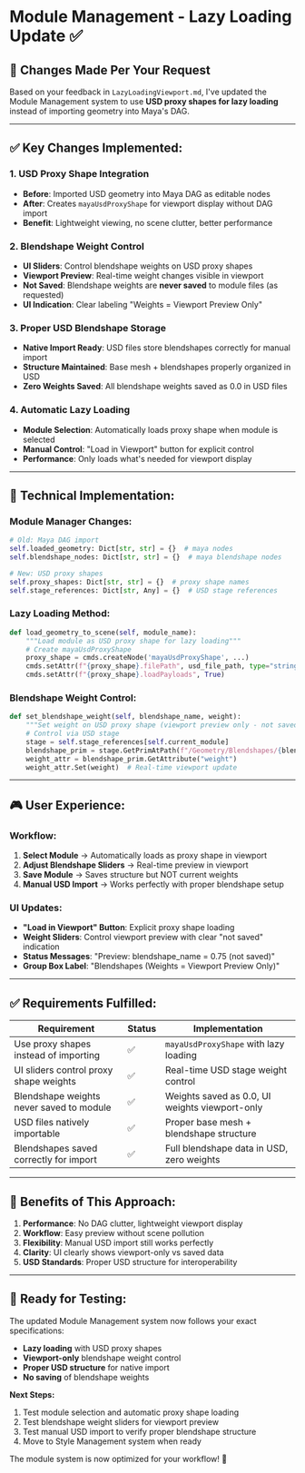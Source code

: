 # Module Management - Lazy Loading Update ✅

## 🎯 **Changes Made Per Your Request**

Based on your feedback in `LazyLoadingViewport.md`, I've updated the Module Management system to use **USD proxy shapes for lazy loading** instead of importing geometry into Maya's DAG.

---

## ✅ **Key Changes Implemented:**

### **1. USD Proxy Shape Integration**
- **Before**: Imported USD geometry into Maya DAG as editable nodes
- **After**: Creates `mayaUsdProxyShape` for viewport display without DAG import
- **Benefit**: Lightweight viewing, no scene clutter, better performance

### **2. Blendshape Weight Control**
- **UI Sliders**: Control blendshape weights on USD proxy shapes
- **Viewport Preview**: Real-time weight changes visible in viewport
- **Not Saved**: Blendshape weights are **never saved** to module files (as requested)
- **UI Indication**: Clear labeling "Weights = Viewport Preview Only"

### **3. Proper USD Blendshape Storage**
- **Native Import Ready**: USD files store blendshapes correctly for manual import
- **Structure Maintained**: Base mesh + blendshapes properly organized in USD
- **Zero Weights Saved**: All blendshape weights saved as 0.0 in USD files

### **4. Automatic Lazy Loading**
- **Module Selection**: Automatically loads proxy shape when module is selected
- **Manual Control**: "Load in Viewport" button for explicit control
- **Performance**: Only loads what's needed for viewport display

---

## 🔧 **Technical Implementation:**

### **Module Manager Changes:**
```python
# Old: Maya DAG import
self.loaded_geometry: Dict[str, str] = {}  # maya nodes
self.blendshape_nodes: Dict[str, str] = {}  # maya blendshape nodes

# New: USD proxy shapes
self.proxy_shapes: Dict[str, str] = {}  # proxy shape names
self.stage_references: Dict[str, Any] = {}  # USD stage references
```

### **Lazy Loading Method:**
```python
def load_geometry_to_scene(self, module_name):
    """Load module as USD proxy shape for lazy loading"""
    # Create mayaUsdProxyShape
    proxy_shape = cmds.createNode('mayaUsdProxyShape', ...)
    cmds.setAttr(f"{proxy_shape}.filePath", usd_file_path, type="string")
    cmds.setAttr(f"{proxy_shape}.loadPayloads", True)
```

### **Blendshape Weight Control:**
```python
def set_blendshape_weight(self, blendshape_name, weight):
    """Set weight on USD proxy shape (viewport preview only - not saved)"""
    # Control via USD stage
    stage = self.stage_references[self.current_module]
    blendshape_prim = stage.GetPrimAtPath(f"/Geometry/Blendshapes/{blendshape_name}")
    weight_attr = blendshape_prim.GetAttribute("weight")
    weight_attr.Set(weight)  # Real-time viewport update
```

---

## 🎮 **User Experience:**

### **Workflow:**
1. **Select Module** → Automatically loads as proxy shape in viewport
2. **Adjust Blendshape Sliders** → Real-time preview in viewport
3. **Save Module** → Saves structure but NOT current weights
4. **Manual USD Import** → Works perfectly with proper blendshape setup

### **UI Updates:**
- **"Load in Viewport" Button**: Explicit proxy shape loading
- **Weight Sliders**: Control viewport preview with clear "not saved" indication
- **Status Messages**: "Preview: blendshape_name = 0.75 (not saved)"
- **Group Box Label**: "Blendshapes (Weights = Viewport Preview Only)"

---

## ✅ **Requirements Fulfilled:**

| Requirement | Status | Implementation |
|-------------|--------|----------------|
| Use proxy shapes instead of importing | ✅ | `mayaUsdProxyShape` with lazy loading |
| UI sliders control proxy shape weights | ✅ | Real-time USD stage weight control |
| Blendshape weights never saved to module | ✅ | Weights saved as 0.0, UI weights viewport-only |
| USD files natively importable | ✅ | Proper base mesh + blendshape structure |
| Blendshapes saved correctly for import | ✅ | Full blendshape data in USD, zero weights |

---

## 🚀 **Benefits of This Approach:**

1. **Performance**: No DAG clutter, lightweight viewport display
2. **Workflow**: Easy preview without scene pollution
3. **Flexibility**: Manual USD import still works perfectly
4. **Clarity**: UI clearly shows viewport-only vs saved data
5. **USD Standards**: Proper USD structure for interoperability

---

## 🧪 **Ready for Testing:**

The updated Module Management system now follows your exact specifications:
- **Lazy loading** with USD proxy shapes
- **Viewport-only** blendshape weight control
- **Proper USD structure** for native import
- **No saving** of blendshape weights

**Next Steps:**
1. Test module selection and automatic proxy shape loading
2. Test blendshape weight sliders for viewport preview
3. Test manual USD import to verify proper blendshape structure
4. Move to Style Management system when ready

The module system is now optimized for your workflow! 🎉